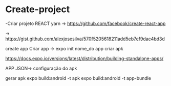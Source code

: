 # Create-project

-Criar projeto REACT yarn 
-> https://github.com/facebook/create-react-app

-> https://gist.github.com/alexjosesilva/570f5205618211add5eb7ef9dac4bd3d


create app
Criar app
-> expo init nome_do app
criar apk

https://docs.expo.io/versions/latest/distribution/building-standalone-apps/


APP JSON-> configuração do apk


gerar apk
expo build:android -t apk
expo build:android -t app-bundle
